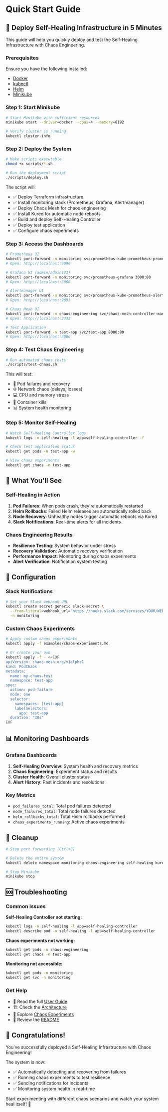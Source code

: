 # Quick Start Guide

## 🚀 Deploy Self-Healing Infrastructure in 5 Minutes

This guide will help you quickly deploy and test the Self-Healing Infrastructure with Chaos Engineering.

### Prerequisites

Ensure you have the following installed:
- [Docker](https://docs.docker.com/get-docker/)
- [kubectl](https://kubernetes.io/docs/tasks/tools/)
- [Helm](https://helm.sh/docs/intro/install/)
- [Minikube](https://minikube.sigs.k8s.io/docs/start/)

### Step 1: Start Minikube

```bash
# Start Minikube with sufficient resources
minikube start --driver=docker --cpus=4 --memory=8192

# Verify cluster is running
kubectl cluster-info
```

### Step 2: Deploy the System

```bash
# Make scripts executable
chmod +x scripts/*.sh

# Run the deployment script
./scripts/deploy.sh
```

The script will:
- ✅ Deploy Terraform infrastructure
- ✅ Install monitoring stack (Prometheus, Grafana, Alertmanager)
- ✅ Deploy Chaos Mesh for chaos engineering
- ✅ Install Kured for automatic node reboots
- ✅ Build and deploy Self-Healing Controller
- ✅ Deploy test application
- ✅ Configure chaos experiments

### Step 3: Access the Dashboards

```bash
# Prometheus UI
kubectl port-forward -n monitoring svc/prometheus-kube-prometheus-prometheus 9090:9090
# Open: http://localhost:9090

# Grafana UI (admin/admin123)
kubectl port-forward -n monitoring svc/prometheus-grafana 3000:80
# Open: http://localhost:3000

# Alertmanager UI
kubectl port-forward -n monitoring svc/prometheus-kube-prometheus-alertmanager 9093:9093
# Open: http://localhost:9093

# Chaos Mesh UI
kubectl port-forward -n chaos-engineering svc/chaos-mesh-controller-manager 2333:10080
# Open: http://localhost:2333

# Test Application
kubectl port-forward -n test-app svc/test-app 8080:80
# Open: http://localhost:8080
```

### Step 4: Test Chaos Engineering

```bash
# Run automated chaos tests
./scripts/test-chaos.sh
```

This will test:
- 🧪 Pod failures and recovery
- 🌐 Network chaos (delays, losses)
- 💻 CPU and memory stress
- 🔄 Container kills
- 📊 System health monitoring

### Step 5: Monitor Self-Healing

```bash
# Watch Self-Healing Controller logs
kubectl logs -n self-healing -l app=self-healing-controller -f

# Check test application status
kubectl get pods -n test-app -w

# View chaos experiments
kubectl get chaos -n test-app
```

## 🎯 What You'll See

### Self-Healing in Action

1. **Pod Failures**: When pods crash, they're automatically restarted
2. **Helm Rollbacks**: Failed Helm releases are automatically rolled back
3. **Node Recovery**: Unhealthy nodes trigger automatic reboots via Kured
4. **Slack Notifications**: Real-time alerts for all incidents

### Chaos Engineering Results

- **Resilience Testing**: System behavior under stress
- **Recovery Validation**: Automatic recovery verification
- **Performance Impact**: Monitoring during chaos experiments
- **Alert Verification**: Notification system testing

## 🔧 Configuration

### Slack Notifications

```bash
# Set your Slack webhook URL
kubectl create secret generic slack-secret \
  --from-literal=webhook_url="https://hooks.slack.com/services/YOUR/WEBHOOK/URL" \
  -n monitoring
```

### Custom Chaos Experiments

```bash
# Apply custom chaos experiments
kubectl apply -f examples/chaos-experiments.md

# Or create your own
kubectl apply -f - <<EOF
apiVersion: chaos-mesh.org/v1alpha1
kind: PodChaos
metadata:
  name: my-chaos-test
  namespace: test-app
spec:
  action: pod-failure
  mode: one
  selector:
    namespaces: [test-app]
    labelSelectors:
      app: test-app
  duration: "30s"
EOF
```

## 📊 Monitoring Dashboards

### Grafana Dashboards

1. **Self-Healing Overview**: System health and recovery metrics
2. **Chaos Engineering**: Experiment status and results
3. **Cluster Health**: Overall cluster status
4. **Alert History**: Past incidents and resolutions

### Key Metrics

- `pod_failures_total`: Total pod failures detected
- `node_failures_total`: Total node failures detected
- `helm_rollbacks_total`: Total Helm rollbacks performed
- `chaos_experiments_running`: Active chaos experiments

## 🧹 Cleanup

```bash
# Stop port forwarding (Ctrl+C)

# Delete the entire system
kubectl delete namespace monitoring chaos-engineering self-healing kured test-app

# Stop Minikube
minikube stop
```

## 🆘 Troubleshooting

### Common Issues

**Self-Healing Controller not starting:**
```bash
kubectl logs -n self-healing -l app=self-healing-controller
kubectl describe pod -n self-healing -l app=self-healing-controller
```

**Chaos experiments not working:**
```bash
kubectl get pods -n chaos-engineering
kubectl get chaos -n test-app
```

**Monitoring not accessible:**
```bash
kubectl get pods -n monitoring
kubectl get svc -n monitoring
```

### Get Help

- 📖 Read the full [User Guide](docs/user-guide.md)
- 🏗️ Check the [Architecture](docs/architecture.md)
- 🧪 Explore [Chaos Experiments](examples/chaos-experiments.md)
- 📝 Review the [README](README.md)

## 🎉 Congratulations!

You've successfully deployed a Self-Healing Infrastructure with Chaos Engineering! 

The system is now:
- ✅ Automatically detecting and recovering from failures
- ✅ Running chaos experiments to test resilience
- ✅ Sending notifications for incidents
- ✅ Monitoring system health in real-time

Start experimenting with different chaos scenarios and watch your system heal itself! 🚀 